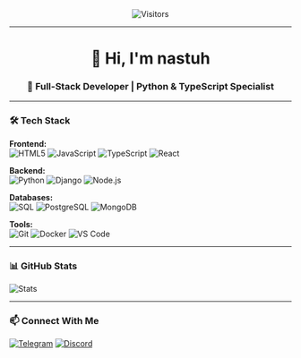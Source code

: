 
<div align="center">
  <img src="https://visitor-badge.laobi.icu/badge?page_id=nastuh.nastuh" alt="Visitors"/>
</div>

---

<h1 align="center">👋 Hi, I'm nastuh</h1>
<h3 align="center">🚀 Full-Stack Developer | Python & TypeScript Specialist</h3>

---

### 🛠 **Tech Stack**  
**Frontend:**  
![HTML5](https://img.shields.io/badge/-HTML5-E34F26?logo=html5&logoColor=white)
![JavaScript](https://img.shields.io/badge/-JavaScript-F7DF1E?logo=javascript&logoColor=black)
![TypeScript](https://img.shields.io/badge/-TypeScript-3178C6?logo=typescript&logoColor=white)
![React](https://img.shields.io/badge/-React-61DAFB?logo=react&logoColor=black)

**Backend:**  
![Python](https://img.shields.io/badge/-Python-3776AB?logo=python&logoColor=white)
![Django](https://img.shields.io/badge/-Django-092E20?logo=django&logoColor=white)
![Node.js](https://img.shields.io/badge/-Node.js-339933?logo=node.js&logoColor=white)

**Databases:**  
![SQL](https://img.shields.io/badge/-SQL-4479A1?logo=postgresql&logoColor=white)
![PostgreSQL](https://img.shields.io/badge/-PostgreSQL-4169E1?logo=postgresql&logoColor=white)
![MongoDB](https://img.shields.io/badge/-MongoDB-47A248?logo=mongodb&logoColor=white)

**Tools:**  
![Git](https://img.shields.io/badge/-Git-F05032?logo=git&logoColor=white)
![Docker](https://img.shields.io/badge/-Docker-2496ED?logo=docker&logoColor=white)
![VS Code](https://img.shields.io/badge/-VS_Code-007ACC?logo=visual-studio-code&logoColor=white)

---

### 📊 **GitHub Stats**  
![Stats](https://github-readme-stats.vercel.app/api/top-langs/?username=nastuh&layout=compact&theme=radical&hide=less,css)

---

### 📫 **Connect With Me**  
[![Telegram](https://img.shields.io/badge/-Telegram-26A5E4?logo=telegram&logoColor=white&style=for-the-badge)](https://t.me/di9star)
[![Discord](https://img.shields.io/badge/-Discord-5865F2?logo=discord&logoColor=white&style=for-the-badge)](https://discord.com/users/1133406940576366642)
